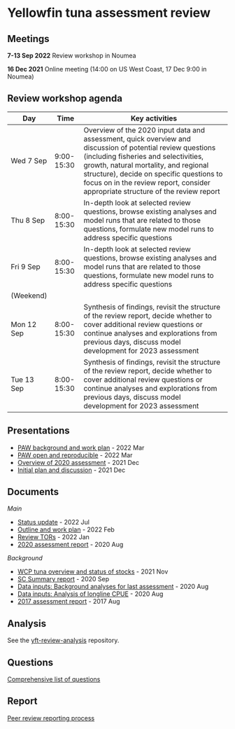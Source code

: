 # Yellowfin tuna assessment review

## Meetings

**7-13 Sep 2022** Review workshop in Noumea

**16 Dec 2021** Online meeting (14:00 on US West Coast, 17 Dec 9:00 in Noumea)

## Review workshop agenda

Day        | Time       | Key activities
---------- | ---------- | --------------------------------------------------------------------------------------------------------------------------------------------------------------------------------------------------------------------------------------------------------------------------------------------------------------------------
Wed 7 Sep  | 9:00-15:30 | Overview of the 2020 input data and assessment, quick overview and discussion of potential review questions (including fisheries and selectivities, growth, natural mortality, and regional structure), decide on specific questions to focus on in the review report, consider appropriate structure of the review report
Thu 8 Sep  | 8:00-15:30 | In-depth look at selected review questions, browse existing analyses and model runs that are related to those questions, formulate new model runs to address specific questions
Fri 9 Sep  | 8:00-15:30 | In-depth look at selected review questions, browse existing analyses and model runs that are related to those questions, formulate new model runs to address specific questions
(Weekend)  |
Mon 12 Sep | 8:00-15:30 | Synthesis of findings, revisit the structure of the review report, decide whether to cover additional review questions or continue analyses and explorations from previous days, discuss model development for 2023 assessment
Tue 13 Sep | 8:00-15:30 | Synthesis of findings, revisit the structure of the review report, decide whether to cover additional review questions or continue analyses and explorations from previous days, discuss model development for 2023 assessment

## Presentations

- [PAW background and work plan](pdf/yft_review_2022_03_31_paw_background.pdf) - 2022 Mar
- [PAW open and reproducible](pdf/yft_review_2022_03_31_paw_reproducible.pdf) - 2022 Mar
- [Overview of 2020 assessment](pdf/yft_review_2021_12_17_assmt.pdf) - 2021 Dec
- [Initial plan and discussion](pdf/yft_review_2021_12_17_plan.pdf) - 2021 Dec

## Documents

*Main*

- [Status update](pdf/WCPFC-SC18-SA-IP-08_YFT_review_status_update.pdf) - 2022 Jul
- [Outline and work plan](pdf/yft_review_2022_02_25_outline.pdf) - 2022 Feb
- [Review TORs](pdf/WCPFC-SC17-SA-WP-06_Rev_YFT_peer_rev_TOR_Final_after_SC17.pdf) - 2022 Jan
- [2020 assessment report](pdf/WCPFC-SC16-SA-WP-04_YFT_stock_assessment_2020_Rev3.pdf) - 2020 Aug

*Background*

- [WCP tuna overview and status of stocks](pdf/Hare_21_western_central_Pacific_tuna_fishery_stock_overview_2020.pdf) - 2021 Nov
- [SC Summary report](pdf/SC16_Summary_Report_adopted_on_06Nov2020_Att_A_fixed_Para_228_176_fixed.pdf) - 2020 Sep
- [Data inputs: Background analyses for last assessment](pdf/WCPFC-SC16-SA-IP-06_BET_YFT_assess_back_analyses_Final.pdf) - 2020 Aug
- [Data inputs: Analysis of longline CPUE](pdf/WCPFC-SC16-SA-IP-07_CPUE_anal_bet_yft_Final.pdf) - 2020 Aug
- [2017 assessment report](pdf/WCPFC-SC13-SA-WP-06_YFT_stock_assessment_2017_Rev1.pdf) - 2017 Aug

## Analysis

See the
[yft-review-analysis](https://github.com/PacificCommunity/ofp-sam-yft-review-analysis)
repository.

## Questions

[Comprehensive list of questions](notes/questions.md)

## Report

[Peer review reporting process](report/process.md)
